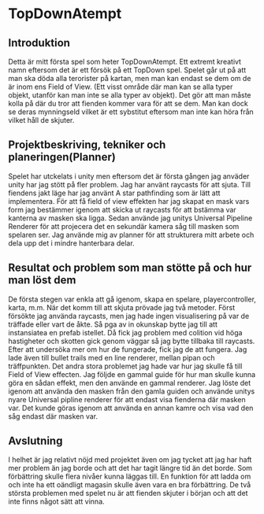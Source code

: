 # TopDownAtempt

## Introduktion

Detta är mitt första spel som heter TopDownAtempt. Ett extremt kreativt namn eftersom det är ett försök på ett TopDown spel.
Spelet går ut på att man ska döda alla terorister på kartan, men man kan endast se dem om de är inom ens Field of View.  (Ett visst område där man kan se alla typer objekt, utanför kan man inte se alla typer av objekt). Det gör att man måste kolla på där du tror att fienden kommer vara för att se dem. Man kan dock se deras mynningseld vilket är ett sybstitut eftersom man inte kan höra från vilket håll de skjuter.


## Projektbeskriving, tekniker och planeringen(Planner)

Spelet har utckelats i unity men eftersom det är första gången jag anväder unity har jag stött på fler problem.
Jag har använt raycasts för att sjuta. Till fiendens jakt läge har jag använt A star pathfinding som är lätt att implementera. För att få field of view effekten har jag skapat en mask vars form jag bestämmer igenom att skicka ut raycasts för att bstämma var kanterna av masken ska ligga. Sedan använde jag unitys Universal Pipeline Renderer för att projecera det en sekundär kamera såg till masken som spelaren ser. 
Jag använde mig av planner för att strukturera mitt arbete och dela upp det i mindre hanterbara delar. 


## Resultat och problem som man stötte på och hur man löst dem

De första stegen var enkla att gå igenom, skapa en spelare, playercontroller, karta, m.m. När det komm till att skjuta prövade jag två metoder.
Först försökte jag använda raycasts, men jag hade ingen visualisering på var de träffade eller vart de åkte. Så pga av in okunskap bytte jag till att instansiatea en prefab istellet. Då fick jag problem med colition vid höga hastigheter och skotten gick genom väggar så jag bytte tillbaka till raycasts. Efter att undersöka mer om hur de fungerade, fick jag de att fungera. Jag lade även till bullet trails med en line renderer, mellan pipan och träffpunkten. 
Det andra stora problemet jag hade var hur jag skulle få till Field of View effecten. Jag följde en gammal guide för hur man skulle kunna göra en sådan effekt, men den använde en gammal renderer. Jag löste det igenom att använda den masken från den gamla guiden och använde unitys nyare Universal pipline renderer för att endast visa fienderna där masken var. Det kunde göras igenom att använda en annan kamre och visa vad den såg endast där masken var.


## Avslutning

I helhet är jag relativt nöjd med projektet även om jag tycket att jag har haft mer problem än jag borde och att det har tagit längre tid än det borde. 
Som förbättring skulle flera nivåer kunna läggas till. En funktion för att ladda om och inte ha ett oändligt magasin skulle även vara en bra förbättring. 
De två största problemen med spelet nu är att fienden skjuter i början och att det inte finns något sätt att vinna.
